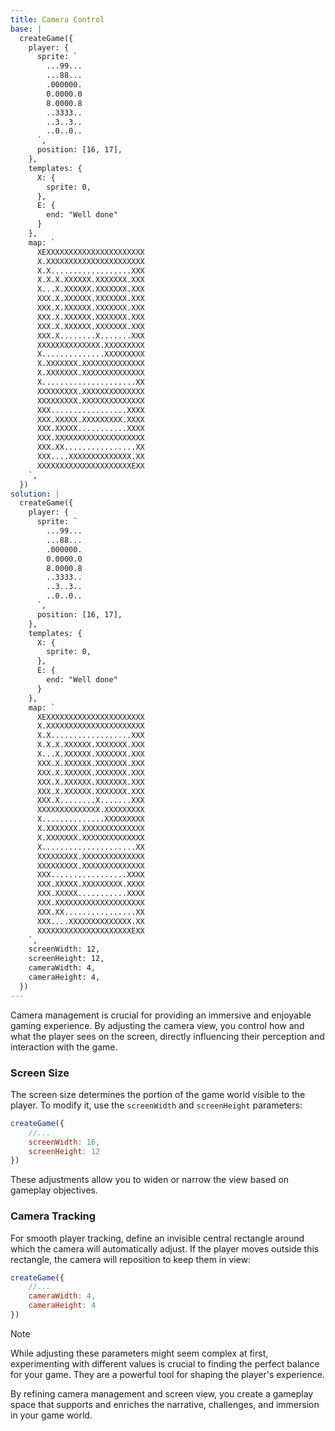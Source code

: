 ```yaml
---
title: Camera Control
base: |
  createGame({
    player: {
      sprite: `
        ...99...
        ...88...
        .000000.
        0.0000.0
        8.0000.8
        ..3333..
        ..3..3..
        ..0..0..
      `,
      position: [16, 17],
    },
    templates: {
      X: {
        sprite: 0,
      },
      E: {
        end: "Well done"
      }
    },
    map: `
      XEXXXXXXXXXXXXXXXXXXXXXX
      X.XXXXXXXXXXXXXXXXXXXXXX
      X.X..................XXX
      X.X.X.XXXXXX.XXXXXXX.XXX
      X...X.XXXXXX.XXXXXXX.XXX
      XXX.X.XXXXXX.XXXXXXX.XXX
      XXX.X.XXXXXX.XXXXXXX.XXX
      XXX.X.XXXXXX.XXXXXXX.XXX
      XXX.X.XXXXXX.XXXXXXX.XXX
      XXX.X........X.......XXX
      XXXXXXXXXXXXXX.XXXXXXXXX
      X..............XXXXXXXXX
      X.XXXXXXX.XXXXXXXXXXXXXX
      X.XXXXXXX.XXXXXXXXXXXXXX
      X.....................XX
      XXXXXXXXX.XXXXXXXXXXXXXX
      XXXXXXXXX.XXXXXXXXXXXXXX
      XXX.................XXXX
      XXX.XXXXX.XXXXXXXXX.XXXX
      XXX.XXXXX...........XXXX
      XXX.XXXXXXXXXXXXXXXXXXXX
      XXX.XX................XX
      XXX....XXXXXXXXXXXXXX.XX
      XXXXXXXXXXXXXXXXXXXXXEXX
    `,
  })
solution: |
  createGame({
    player: {
      sprite: `
        ...99...
        ...88...
        .000000.
        0.0000.0
        8.0000.8
        ..3333..
        ..3..3..
        ..0..0..
      `,
      position: [16, 17],
    },
    templates: {
      X: {
        sprite: 0,
      },
      E: {
        end: "Well done"
      }
    },
    map: `
      XEXXXXXXXXXXXXXXXXXXXXXX
      X.XXXXXXXXXXXXXXXXXXXXXX
      X.X..................XXX
      X.X.X.XXXXXX.XXXXXXX.XXX
      X...X.XXXXXX.XXXXXXX.XXX
      XXX.X.XXXXXX.XXXXXXX.XXX
      XXX.X.XXXXXX.XXXXXXX.XXX
      XXX.X.XXXXXX.XXXXXXX.XXX
      XXX.X.XXXXXX.XXXXXXX.XXX
      XXX.X........X.......XXX
      XXXXXXXXXXXXXX.XXXXXXXXX
      X..............XXXXXXXXX
      X.XXXXXXX.XXXXXXXXXXXXXX
      X.XXXXXXX.XXXXXXXXXXXXXX
      X.....................XX
      XXXXXXXXX.XXXXXXXXXXXXXX
      XXXXXXXXX.XXXXXXXXXXXXXX
      XXX.................XXXX
      XXX.XXXXX.XXXXXXXXX.XXXX
      XXX.XXXXX...........XXXX
      XXX.XXXXXXXXXXXXXXXXXXXX
      XXX.XX................XX
      XXX....XXXXXXXXXXXXXX.XX
      XXXXXXXXXXXXXXXXXXXXXEXX
    `,
    screenWidth: 12,
    screenHeight: 12,
    cameraWidth: 4,
    cameraHeight: 4,
  })
---
```


Camera management is crucial for providing an immersive and enjoyable gaming experience. By adjusting the camera view, you control how and what the player sees on the screen, directly influencing their perception and interaction with the game.

### Screen Size

The screen size determines the portion of the game world visible to the player. To modify it, use the `screenWidth` and `screenHeight` parameters:

```js
createGame({
	//...
	screenWidth: 16,
	screenHeight: 12
})
```

These adjustments allow you to widen or narrow the view based on gameplay objectives.

### Camera Tracking

For smooth player tracking, define an invisible central rectangle around which the camera will automatically adjust. If the player moves outside this rectangle, the camera will reposition to keep them in view:

```js
createGame({
	//...
	cameraWidth: 4,
	cameraHeight: 4
})
```

> [!NOTE]
> While adjusting these parameters might seem complex at first, experimenting with different values is crucial to finding the perfect balance for your game. They are a powerful tool for shaping the player's experience.

By refining camera management and screen view, you create a gameplay space that supports and enriches the narrative, challenges, and immersion in your game world.
